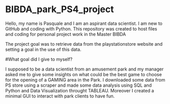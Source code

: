 # BIBDA_park_PS4_project
Hello, my name is Pasquale and I am an aspirant data scientist. I am new to GitHub and coding with Python.
This repository was created to host files and coding for personal project work in the Master BIBDA 

The project goal was to retrieve data from the playstationstore website and setting a goal in the use of this data.

#What  goal did I give to myself?

I supposed to be a data scientist from an amusement park and my manager asked me to give some insights on what could be the best game to choose for the opening of a GAMING area in the Park.
I downloaded some data from PS store using a scraper and made some data analysis using SQL and Python and Data Visualization throught TABLEAU. Moreover I created a minimal GUI to interact with park clients to have fun.



